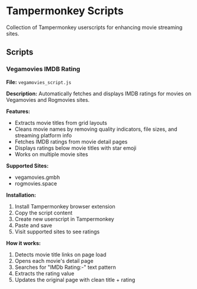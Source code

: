 # Tampermonkey Scripts

Collection of Tampermonkey userscripts for enhancing movie streaming sites.

## Scripts

### Vegamovies IMDB Rating
**File:** `vegamovies_script.js`

**Description:** Automatically fetches and displays IMDB ratings for movies on Vegamovies and Rogmovies sites.

**Features:**
- Extracts movie titles from grid layouts
- Cleans movie names by removing quality indicators, file sizes, and streaming platform info
- Fetches IMDB ratings from movie detail pages
- Displays ratings below movie titles with star emoji
- Works on multiple movie sites

**Supported Sites:**
- vegamovies.gmbh
- rogmovies.space

**Installation:**
1. Install Tampermonkey browser extension
2. Copy the script content
3. Create new userscript in Tampermonkey
4. Paste and save
5. Visit supported sites to see ratings

**How it works:**
1. Detects movie title links on page load
2. Opens each movie's detail page
3. Searches for "IMDb Rating:-" text pattern
4. Extracts the rating value
5. Updates the original page with clean title + rating
